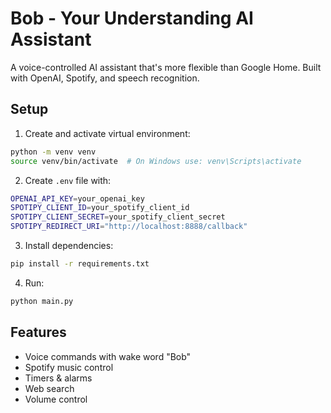 # Bob - Your Understanding AI Assistant

A voice-controlled AI assistant that's more flexible than Google Home. Built with OpenAI, Spotify, and speech recognition.

## Setup

1. Create and activate virtual environment:
```bash
python -m venv venv
source venv/bin/activate  # On Windows use: venv\Scripts\activate
```

2. Create `.env` file with:
```bash
OPENAI_API_KEY=your_openai_key
SPOTIPY_CLIENT_ID=your_spotify_client_id
SPOTIPY_CLIENT_SECRET=your_spotify_client_secret
SPOTIPY_REDIRECT_URI="http://localhost:8888/callback"
```

3. Install dependencies:
```bash
pip install -r requirements.txt
```

4. Run:
```bash
python main.py
```

## Features
- Voice commands with wake word "Bob"
- Spotify music control
- Timers & alarms
- Web search
- Volume control
